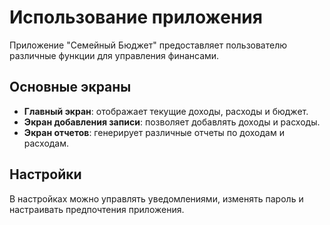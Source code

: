 # Использование приложения

Приложение "Семейный Бюджет" предоставляет пользователю различные функции для управления финансами.

## Основные экраны
- **Главный экран**: отображает текущие доходы, расходы и бюджет.
- **Экран добавления записи**: позволяет добавлять доходы и расходы.
- **Экран отчетов**: генерирует различные отчеты по доходам и расходам.

## Настройки
В настройках можно управлять уведомлениями, изменять пароль и настраивать предпочтения приложения.